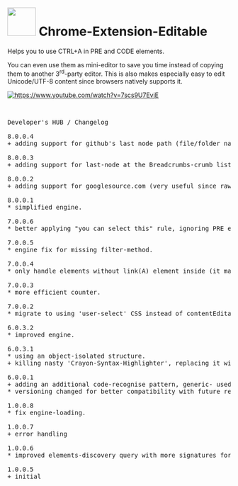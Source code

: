 <h1><img src="resources/icon.png" height="64" width="64"/> Chrome-Extension-Editable</h1>

Helps you to use CTRL+A in PRE and CODE elements.

You can even use them as mini-editor to save you time instead of copying them to another 3<sup>rd</sup>-party editor.
This is also makes especially easy to edit Unicode/UTF-8 content since browsers natively supports it.

<a target="_blank" href="https://www.youtube.com/watch?v=7scs9U7EvjE"><img title="https://www.youtube.com/watch?v=7scs9U7EvjE" alt="https://www.youtube.com/watch?v=7scs9U7EvjE" src="resources/screenshot_to_youtube1.png"/></a>

<img src="resources/screenshot_1.png" alt="" title="Simple Copy Example (github)"/>
<img src="resources/screenshot_2.png" alt="" title="Editing-Code In-Place (github)"/>
<img src="resources/screenshot_3.png" alt="" title="Works Even With No JS And No Cookies (stackoverflow)"/>
<img src="resources/screenshot_4.png" alt="" title="Inline-Answers Multiline Easy Copy (stackoverflow)"/>
<img src="resources/screenshot_5.png" alt="" title="Works Well With Online Documentations (nodejs.org)"/>
<img src="resources/screenshot_6.png" alt="" title="Another Online API-Page Example (developer.mozilla.org), This One Has Small Code Segments That Are, Too, Supported, It Still Works With The Native Browser-Search Too!"/>
<img src="resources/screenshot_7.png" alt="" title="Full-Support On Many Official-Product Websites (Google-Fonts) With Code-Examples"/>
<img src="resources/screenshot_8.png" alt="" title="Another Online Website For Programmers Example (CodeProject)"/>
<img src="resources/screenshot_9.png" alt="" title="Easy-Copy For Small-Code Segments (php.net)"/>


<pre>
Developer's HUB / Changelog

8.0.0.4
+ adding support for github's last node path (file/folder name) at the file/folder browser.

8.0.0.3
+ adding support for last-node at the Breadcrumbs-crumb list of folders at googlesource.com for easy file-name copy.

8.0.0.2
+ adding support for googlesource.com (very useful since raw file links are not always available).

8.0.0.1
* simplified engine.

7.0.0.6
* better applying "you can select this" rule, ignoring PRE elements which are used for a container of clickable elements (links and such..).

7.0.0.5
* engine fix for missing filter-method.

7.0.0.4
* only handle elements without link(A) element inside (it makes links hard to click...)

7.0.0.3
* more efficient counter.

7.0.0.2
* migrate to using 'user-select' CSS instead of contentEditable. main js code just there for counting.

6.0.3.2
* improved engine.

6.0.3.1
* using an object-isolated structure.
+ killing nasty 'Crayon-Syntax-Highlighter', replacing it with plain PRE, with safely encoded text.

6.0.0.1
+ adding an additional code-recognise pattern, generic- used in pinvoke.net.
* versioning changed for better compatibility with future releases. :]

1.0.0.8
* fix engine-loading.

1.0.0.7
+ error handling

1.0.0.6
* improved elements-discovery query with more signatures for code-blocks.

1.0.0.5
+ initial
</pre>

<!-- <a href="https://paypal.me/e1adkarak0"><img src="https://www.paypalobjects.com/webstatic/mktg/Logo/pp-logo-100px.png" alt="PayPal Donation"></a> -->